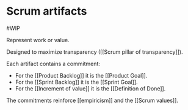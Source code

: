 # Scrum artifacts
#WIP 

Represent work or value.

Designed to maximize transparency ([[Scrum pillar of transparency]]).

Each artifact contains a commitment:

- For the [[Product Backlog]] it is the [[Product Goal]].
- For the [[Sprint Backlog]] it is the [[Sprint Goal]].
- For the [[Increment of value]] it is the [[Definition of Done]].

The commitments reinforce [[empiricism]] and the [[Scrum values]].